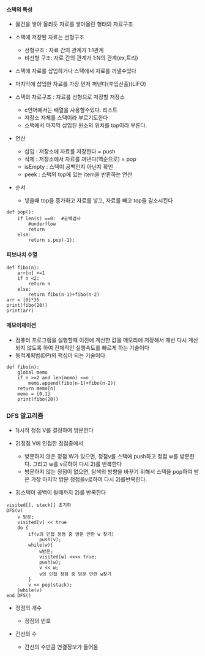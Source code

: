 #### 스택의 특성

- 물건을 쌓아 올리듯 자료를 쌓아올린 형태의 자료구조
- 스택에 저장된 자료는 선형구조
  - 선형구조 : 자료 간의 관계가 1:1관계
  - 비선형 구조: 자료 간의 관계가 1:N의 관계(ex,트리)

- 스택에 자료를 삽입하거나 스택에서 자료를 꺼낼수있다
- 마지막에 삽입한 자료를 가장 먼저 꺼낸다(후입선출)(LIFO)
- 스택의 자료구조 : 자료를 선형으로 저장할 저장소
  - c언어에서는 배열을 사용할수있다. 리스트
  - 저장소 자체를 스택이라 부르기도한다
  - 스택에서 마지막 삽입된 원소의 위치를 top이라 부른다.



- 연산
  - 삽입 : 저장소에 자료를 저장한다 = push
  - 삭제 : 저장소에서 자료를 꺼낸다(역순으로) = pop
  - isEmpty : 스택이 공백인지 아닌지 확인
  - peek : 스택의 top에 있는 item을 반환하는 연산

- 순서 
  - 넣을때 top을 증가하고 자료를 넣고, 자료를 빼고 top을 감소시킨다 

```
def pop():
	if len(s) ==0:  #공백검사
		#underflow
		return
	else:
		return s.pop(-1);
```

#### 피보나치 수열

```
def fibo(n):
    arr[n] +=1
    if n <2:
        return n
    else:
        return fibo(n-1)+fibo(n-2)
arr = [0]*35
print(fibo(20))
print(arr)
```



#### 메모이제이션

- 컴퓨터 프로그램을 실행할때 이전에 계산한 값을 메모리에 저장해서 매번 다시 계산되지 않도록 하여 전체적인 실행속도를 빠르게 하는 기술이다
- 동적계획법(DP)의 핵심이 되는 기술이다

```
def fibo(n):
    global memo
    if n >=2 and len(memo) <=n :
        memo.append(fibo(n-1)+fibo(n-2))
    return memo[n]
    memo = [0,1] 
    print(fibo(20))
```

### DFS 알고리즘

- 1)시작 정점 V를 결정하여 방문한다
- 2)정점 V에 인접한 정점중에서
  - 방문하지 않은 정점 W가 있으면,  정점v를 스택에 push하고 정점 w를 방문한다. 그리고 w를 v로하여 다시 2)를 반복한다
  - 방문하지 않는 정점이 없으면, 탐색의 방향을 바꾸기 위해서 스택을 pop하여 받은 가장 마지막 방문 정점을v로하여 다시 2)를반복한다.

- 3)스택이 공백이 될때까지 2)를 반복한다

```
visited[], stack[] 초기화
DFS(v)
	v 방문;
	visited[v] << true
	do {
		if(v의 인접 정점 중 방문 안한 w 찾기)
			push(v);
		while(w){
			w방문;
			visited[w] <<<< true;
			push(w);
			v << w;
			v의 인접 정점 중 방문 안한 w찾기
		}
		v << pop(stack);
	}while(v)
end DFS()
```



- 정점의 개수 
  - 정점의 번호 

- 간선의 수
  - 간선의 수만큼 연결정보가 들어옴